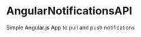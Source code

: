 AngularNotificationsAPI
=======================

Simple Angular.js App to pull and push notifications
